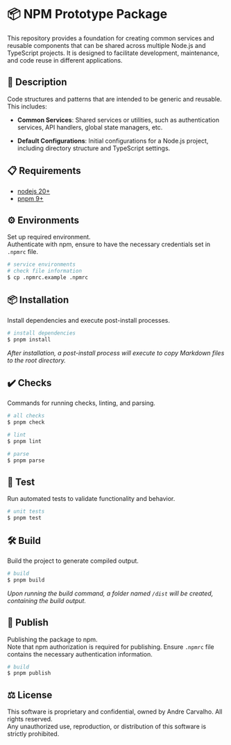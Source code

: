 # 📦 NPM Prototype Package

This repository provides a foundation for creating common services and reusable components that can be shared across multiple Node.js and TypeScript projects. It is designed to facilitate development, maintenance, and code reuse in different applications.

## 📝 Description
Code structures and patterns that are intended to be generic and reusable. This includes:

- **Common Services**: Shared services or utilities, such as authentication services, API handlers, global state managers, etc.

- **Default Configurations**: Initial configurations for a Node.js project, including directory structure and TypeScript settings.

## 📋 Requirements
- [nodejs 20+](nodejs.org)
- [pnpm 9+](pnpm.io)

## ⚙️ Environments

Set up required environment.  
Authenticate with npm, ensure to have the necessary credentials set in `.npmrc` file.

```bash
# service environments
# check file information
$ cp .npmrc.example .npmrc
```


## 📦 Installation

Install dependencies and execute post-install processes.

```bash
# install dependencies
$ pnpm install
```

*After installation, a post-install process will execute to copy Markdown files to the root directory.*

## ✔️ Checks

Commands for running checks, linting, and parsing.

```bash
# all checks
$ pnpm check

# lint
$ pnpm lint

# parse
$ pnpm parse
```

## 🧪 Test

Run automated tests to validate functionality and behavior.

```bash
# unit tests
$ pnpm test
```


## 🛠️ Build

Build the project to generate compiled output.

```bash
# build
$ pnpm build
```

*Upon running the build command, a folder named `/dist` will be created, containing the build output.*

## 🚀 Publish
Publishing the package to npm.  
Note that npm authorization is required for publishing. Ensure `.npmrc` file contains the necessary authentication information.

```bash
# build
$ pnpm publish
```

## ⚖️ License
This software is proprietary and confidential, owned by Andre Carvalho. All rights reserved.  
Any unauthorized use, reproduction, or distribution of this software is strictly prohibited.
